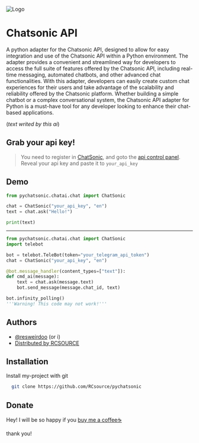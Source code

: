 ![Logo](https://cdn.discordapp.com/attachments/1047795672520339488/1076176039685918760/11_20230217191858.png)

# Chatsonic API

A python adapter for the Chatsonic API, designed to allow for easy integration and use of the Chatsonic API within a Python environment. 
The adapter provides a convenient and streamlined way for developers to access the full suite of features offered by the Chatsonic API, including real-time messaging, automated chatbots, and other advanced chat functionalities. 
With this adapter, developers can easily create custom chat experiences for their users and take advantage of the scalability and reliability offered by the Chatsonic platform. Whether building a simple chatbot or a complex conversational system, the Chatsonic API adapter for Python is a must-have tool for any developer looking to enhance their chat-based applications.

(_text writed by this ai_)

## Grab your api key!
> You need to register in [ChatSonic](https://app.writesonic.com/en/login), and goto the [api control panel](https://app.writesonic.com/en/settings/api). Reveal your api key and paste it to `your_api_key`

## Demo

```python 
from pychatsonic.chatai.chat import ChatSonic

chat = ChatSonic("your_api_key", "en")
text = chat.ask("Hello!")

print(text)
```
----
```python
from pychatsonic.chatai.chat import ChatSonic
import telebot

bot = telebot.TeleBot(token="your_telegram_api_token")
chat = ChatSonic("your_api_key", "en")

@bot.message_handler(content_types=["text"]):
def cmd_ai(message):
    text = chat.ask(message.text)
    bot.send_message(message.chat_id, text)

bot.infinity_polling() 
'''Warning! This code may not work!'''

```



## Authors

- [@resweirdoo](https://www.github.com/resweirdoo) (or i)
- [Distributed by RCSOURCE](https://github.com/RCsource)

## Installation

Install my-project with git

```bash
  git clone https://github.com/RCsource/pychatsonic
```
    
## Donate

Hey! I will be so happy if you [buy me a coffee☕](https://boosty.to/resweirdoo)

thank you!
